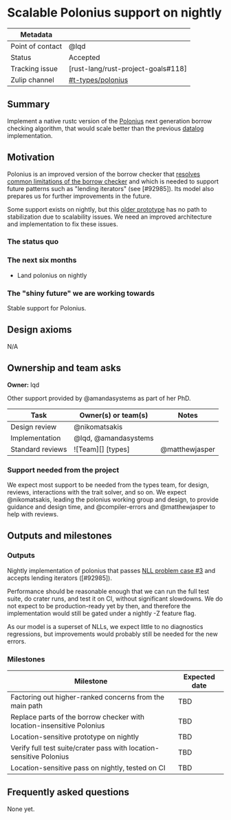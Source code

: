 # Scalable Polonius support on nightly

| Metadata       |                                    |
| ---            | ---                                |
| Point of contact | @lqd                               |
| Status         | Accepted                           |
| Tracking issue | [rust-lang/rust-project-goals#118] |
| Zulip channel  | [#t-types/polonius][channel]       |

[channel]: https://rust-lang.zulipchat.com/#narrow/channel/186049-t-types.2Fpolonius

## Summary

Implement a native rustc version of the [Polonius][pc3] next generation borrow checking algorithm, that would scale better than the previous [datalog] implementation.

[datalog]: https://github.com/rust-lang/polonius

## Motivation

Polonius is an improved version of the borrow checker that [resolves common limitations of the borrow checker][pc3] and which is needed to support future patterns such as "lending iterators" (see [#92985]). Its model also prepares us for further improvements in the future.

Some support exists on nightly, but this [older prototype][datalog] has no path to stabilization due to scalability issues. We need an improved architecture and implementation to fix these issues.

[pc3]: https://blog.rust-lang.org/inside-rust/2023/10/06/polonius-update.html#background-on-polonius

### The status quo

### The next six months

* Land polonius on nightly

### The "shiny future" we are working towards

Stable support for Polonius.

## Design axioms

N/A

## Ownership and team asks

**Owner:** lqd

Other support provided by @amandasystems as part of her PhD.

[amanda]: https://github.com/amandasystems

| Task             | Owner(s) or team(s)  | Notes          |
| ---------------- | -------------------- | -------------- |
| Design review    | @nikomatsakis        |                |
| Implementation   | @lqd, @amandasystems |                |
| Standard reviews | ![Team][] [types]    | @matthewjasper |

### Support needed from the project

We expect most support to be needed from the types team, for design, reviews, interactions with the trait solver, and so on. We expect @nikomatsakis, leading the polonius working group and design, to provide guidance and design time, and @compiler-errors and @matthewjasper to help with reviews.

## Outputs and milestones

### Outputs

Nightly implementation of polonius that passes [NLL problem case #3][pc3] and accepts lending iterators ([#92985]).

Performance should be reasonable enough that we can run the full test suite, do crater runs, and test it on CI, without significant slowdowns. We do not expect to be production-ready yet by then, and therefore the implementation would still be gated under a nightly -Z feature flag.

As our model is a superset of NLLs, we expect little to no diagnostics regressions, but improvements would probably still be needed for the new errors.

### Milestones

| Milestone                                                              | Expected date |
| ---------------------------------------------------------------------- | ------------- |
| Factoring out higher-ranked concerns from the main path                | TBD           |
| Replace parts of the borrow checker with location-insensitive Polonius | TBD           |
| Location-sensitive prototype on nightly                                | TBD           |
| Verify full test suite/crater pass with location-sensitive Polonius    | TBD           |
| Location-sensitive pass on nightly, tested on CI                       | TBD           |

## Frequently asked questions

None yet.